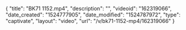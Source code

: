 {
    "title": "BK71 1152.mp4",
    "description": "",
    "videoid": "162319066",
    "date_created": "1524777905",
    "date_modified": "1524787972",
    "type": "captivate",
    "layout": "video",
    "url": "\/v\/bk71-1152-mp4\/162319066"
}